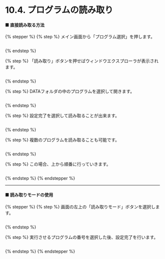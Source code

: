 # 10.4. プログラムの読み取り

#### ■ 直接読み取る方法

{% stepper %}
{% step %}
メイン画面から「プログラム選択」を押します。

<figure><img src="./img/section5.4.1.jpg" alt=""><figcaption></figcaption></figure>
{% endstep %}

{% step %}
「読み取り」ボタンを押せばウィンドウエクスプローラが表示されます。

<figure><img src="./img/section5.4.2.jpg" alt=""><figcaption></figcaption></figure>
{% endstep %}

{% step %}
DATAフォルダの中のプログラムを選択して開きます。

<figure><img src="./img/section5.4.3.jpg" alt=""><figcaption></figcaption></figure>
{% endstep %}

{% step %}
設定完了を選択して読み取ることが出来ます。

<figure><img src="./img/section5.4.4.jpg" alt=""><figcaption></figcaption></figure>
{% endstep %}

{% step %}
複数のプログラムを読み取ることも可能です。

<figure><img src="./img/section5.4.5.jpg" alt=""><figcaption></figcaption></figure>
{% endstep %}

{% step %}
この場合、上から順番に行っていきます。

<figure><img src="./img/section5.4.6.jpg" alt=""><figcaption></figcaption></figure>
{% endstep %}
{% endstepper %}

***

#### ■ 読み取りモードの使用

{% stepper %}
{% step %}
画面の左上の「読み取りモード」ボタンを選択します。

<figure><img src="./img/section5.4.7.jpg" alt=""><figcaption></figcaption></figure>
{% endstep %}

{% step %}
実行させるプログラムの番号を選択した後、設定完了を行います。

<figure><img src="./img/section5.4.8.jpg" alt=""><figcaption></figcaption></figure>
{% endstep %}
{% endstepper %}
